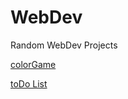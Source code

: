 # WebDev
Random WebDev Projects

[colorGame](https://drewbefore.github.io/WebDev/colorGame/)


[toDo List](https://drewbefore.github.io/WebDev/toDo/)